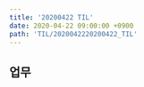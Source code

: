 ```yaml
---
title: '20200422 TIL'
date: 2020-04-22 09:00:00 +0900
path: 'TIL/2020042220200422_TIL'
---
```


## 업무
